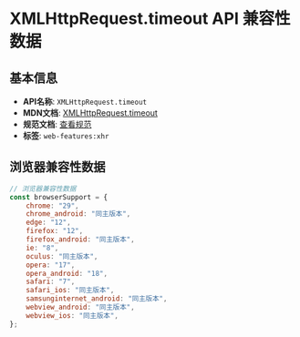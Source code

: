 # XMLHttpRequest.timeout API 兼容性数据

## 基本信息

- **API名称**: `XMLHttpRequest.timeout`
- **MDN文档**: [XMLHttpRequest.timeout](https://developer.mozilla.org/docs/Web/API/XMLHttpRequest/timeout)
- **规范文档**: [查看规范](https://xhr.spec.whatwg.org/#the-timeout-attribute)
- **标签**: `web-features:xhr`

## 浏览器兼容性数据

```javascript
// 浏览器兼容性数据
const browserSupport = {
    chrome: "29",
    chrome_android: "同主版本",
    edge: "12",
    firefox: "12",
    firefox_android: "同主版本",
    ie: "8",
    oculus: "同主版本",
    opera: "17",
    opera_android: "18",
    safari: "7",
    safari_ios: "同主版本",
    samsunginternet_android: "同主版本",
    webview_android: "同主版本",
    webview_ios: "同主版本",
};

```

